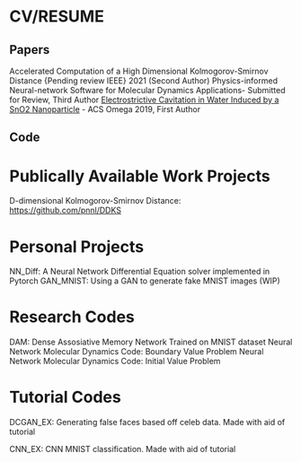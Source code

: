 # CV/RESUME

## Papers
Accelerated Computation of a High Dimensional Kolmogorov-Smirnov Distance {Pending review IEEE} 2021 (Second Author)
Physics-informed Neural-network Software for Molecular Dynamics Applications- Submitted for Review, Third Author 
[Electrostrictive Cavitation in Water Induced by a SnO2 Nanoparticle](https://pubs.acs.org/doi/full/10.1021/acsomega.9b00979) - ACS Omega 2019, First Author

## Code

# Publically Available Work Projects 
D-dimensional Kolmogorov-Smirnov Distance: https://github.com/pnnl/DDKS

# Personal Projects
NN_Diff: A Neural Network Differential Equation solver implemented in Pytorch
GAN_MNIST: Using a GAN to generate fake MNIST images (WIP)

# Research Codes
DAM: Dense Assosiative Memory Network Trained on MNIST dataset 
Neural Network Molecular Dynamics Code: Boundary Value Problem
Neural Network Molecular Dynamics Code: Initial Value Problem

# Tutorial Codes
DCGAN_EX: Generating false faces based off celeb data.  Made with aid of tutorial

CNN_EX: CNN MNIST classification.  Made with aid of tutorial 
